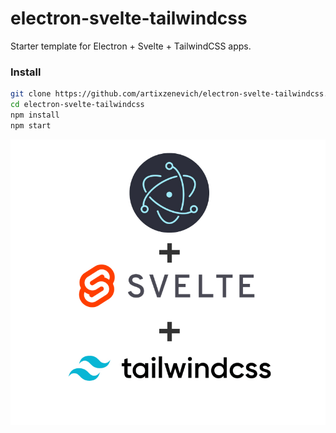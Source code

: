 # electron-svelte-tailwindcss

Starter template for Electron + Svelte + TailwindCSS apps.

### Install

```bash
git clone https://github.com/artixzenevich/electron-svelte-tailwindcss.git
cd electron-svelte-tailwindcss
npm install
npm start
```

![image](/.github/img/image.jpg)
